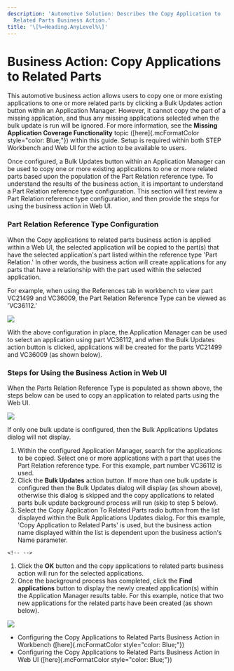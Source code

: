 ```yaml
---
description: 'Automotive Solution: Describes the Copy Application to
  Related Parts Business Action.'
title: '\[%=Heading.AnyLevel%\]'
---
```


Business Action: Copy Applications to Related Parts
===================================================

This automotive business action allows users to copy one or more
existing applications to one or more related parts by clicking a Bulk
Updates action button within an Application Manager. However, it cannot
copy the part of a missing application, and thus any missing
applications selected when the bulk update is run will be ignored. For
more information, see the **Missing Application Coverage Functionality**
topic ([here]{.mcFormatColor style="color: Blue;"}) within this guide.
Setup is required within both STEP Workbench and Web UI for the action
to be available to users.

Once configured, a Bulk Updates button within an Application Manager can
be used to copy one or more existing applications to one or more related
parts based upon the population of the Part Relation reference type. To
understand the results of the business action, it is important to
understand a Part Relation reference type configuration. This section
will first review a Part Relation reference type configuration, and then
provide the steps for using the business action in Web UI.

### Part Relation Reference Type Configuration

When the Copy applications to related parts business action is applied
within a Web UI, the selected application will be copied to the part(s)
that have the selected application\'s part listed within the reference
type \'Part Relation.\' In other words, the business action will create
applications for any parts that have a relationship with the part used
within the selected application.

For example, when using the References tab in workbench to view part
VC21499 and VC36009, the Part Relation Reference Type can be viewed as
\'VC36112.\'

![](../../Resources/Images/BRs/Copy%20Application%20to%20Related/WBVC21499.png)

With the above configuration in place, the Application Manager can be
used to select an application using part VC36112, and when the Bulk
Updates action button is clicked, applications will be created for the
parts VC21499 and VC36009 (as shown below).

### Steps for Using the Business Action in Web UI

When the Parts Relation Reference Type is populated as shown above, the
steps below can be used to copy an application to related parts using
the Web UI.

![](../../Resources/Images/BRs/Copy%20Application%20to%20Related/WUI.png)

If only one bulk update is configured, then the Bulk Applications
Updates dialog will not display.

1.  Within the configured Application Manager, search for the
    applications to be copied. Select one or more applications with a
    part that uses the Part Relation reference type. For this example,
    part number VC36112 is used.
2.  Click the **Bulk Updates** action button. If more than one bulk
    update is configured then the Bulk Updates dialog will display (as
    shown above), otherwise this dialog is skipped and the copy
    applications to related parts bulk update background process will
    run (skip to step 5 below).
3.  Select the Copy Application To Related Parts radio button from the
    list displayed within the Bulk Applications Updates dialog. For this
    example, \'Copy Application to Related Parts\' is used, but the
    business action name displayed within the list is dependent upon the
    business action\'s Name parameter.

```{=html}
<!-- -->
```
1.  Click the **OK** button and the copy applications to related parts
    business action will run for the selected applications.
2.  Once the background process has completed, click the **Find
    applications** button to display the newly created application(s)
    within the Application Manager results table. For this example,
    notice that two new applications for the related parts have been
    created (as shown below).

![](../../Resources/Images/BRs/Copy%20Application%20to%20Related/3.png)

-   Configuring the Copy Applications to Related Parts Business Action
    in Workbench ([here]{.mcFormatColor style="color: Blue;"})
-   Configuring the Copy Applications to Related Parts Business Action
    in Web UI ([here]{.mcFormatColor style="color: Blue;"})
